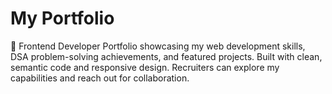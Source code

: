 # My Portfolio
💼 Frontend Developer Portfolio showcasing my web development skills, DSA problem-solving achievements, and featured projects. Built with clean, semantic code and responsive design. Recruiters can explore my capabilities and reach out for collaboration.
